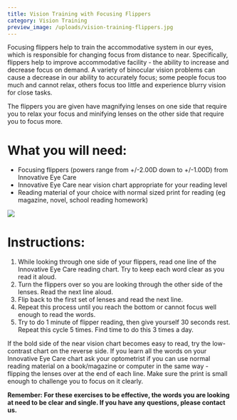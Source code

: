 ```yaml
---
title: Vision Training with Focusing Flippers
category: Vision Training
preview_image: /uploads/vision-training-flippers.jpg
---
```


<p>Focusing flippers help to train the accommodative system in our eyes, which is responsible for changing focus from distance to near. Specifically, flippers help to improve accommodative facility - the ability to increase and decrease focus on demand. A variety of binocular vision problems can cause a decrease in our ability to accurately focus; some people focus too much and cannot relax, others focus too little and experience blurry vision for close tasks. 

<p>The flippers you are given have magnifying lenses on one side that require you to relax your focus and minifying lenses on the other side that require you to focus more.  

# What you will need:

  * Focusing flippers (powers range from +/-2.00D down to +/-1.00D) from Innovative Eye Care
  * Innovative Eye Care near vision chart appropriate for your reading level
  * Reading material of your choice with normal sized print for reading (eg magazine, novel, school reading homework)

![](vision-training-flippers.jpg)

# Instructions:

  1. While looking through one side of your flippers, read one line of the Innovative Eye Care reading chart. Try to keep each word clear as you read it aloud.
  2. Turn the flippers over so you are looking through the other side of the lenses. Read the next line aloud.
  3. Flip back to the first set of lenses and read the next line.
  4. Repeat this process until you reach the bottom or cannot focus well enough to read the words.
  5. Try to do 1 minute of flipper reading, then give yourself 30 seconds rest. Repeat this cycle 5 times. Find time to do this 3 times a day.

If the bold side of the near vision chart becomes easy to read, try the low-contrast chart on the reverse side. If you learn all the words on your Innovative Eye Care chart ask your optometrist if you can use normal reading material on a book/magazine or computer in the same way - flipping the lenses over at the end of each line. Make sure the print is small enough to challenge you to focus on it clearly.

**Remember: For these exercises to be effective, the words you are looking at need to be clear and single. If you have any questions, please contact us.**
